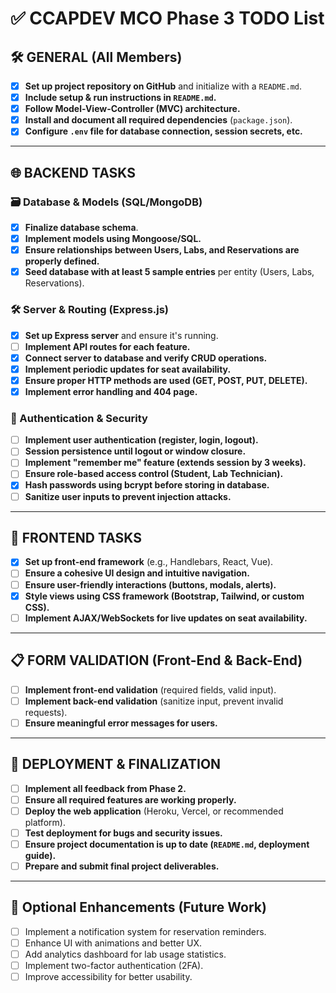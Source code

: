 # ✅ CCAPDEV MCO Phase 3 TODO List

## 🛠 GENERAL (All Members)
- [x] **Set up project repository on GitHub** and initialize with a `README.md`.  
- [x] **Include setup & run instructions in `README.md`.**  
- [x] **Follow Model-View-Controller (MVC) architecture.**  
- [x] **Install and document all required dependencies** (`package.json`).  
- [x] **Configure `.env` file for database connection, session secrets, etc.**  

---

## 🌐 BACKEND TASKS
### 🗃 Database & Models (SQL/MongoDB)
- [x] **Finalize database schema**.  
- [x] **Implement models using Mongoose/SQL.**  
- [x] **Ensure relationships between Users, Labs, and Reservations are properly defined.**  
- [x] **Seed database with at least 5 sample entries** per entity (Users, Labs, Reservations).  

### 🛠 Server & Routing (Express.js)
- [x] **Set up Express server** and ensure it's running.  
- [ ] **Implement API routes for each feature.**  
- [x] **Connect server to database and verify CRUD operations.**  
- [x] **Implement periodic updates for seat availability.**  
- [x] **Ensure proper HTTP methods are used (GET, POST, PUT, DELETE).**  
- [x] **Implement error handling and 404 page.**  

### 🔐 Authentication & Security
- [ ] **Implement user authentication (register, login, logout).**  
- [ ] **Session persistence until logout or window closure.**  
- [ ] **Implement "remember me" feature (extends session by 3 weeks).**  
- [ ] **Ensure role-based access control (Student, Lab Technician).**  
- [x] **Hash passwords using bcrypt before storing in database.**  
- [ ] **Sanitize user inputs to prevent injection attacks.**  

---

## 🎨 FRONTEND TASKS
- [x] **Set up front-end framework** (e.g., Handlebars, React, Vue).  
- [ ] **Ensure a cohesive UI design and intuitive navigation.**  
- [ ] **Ensure user-friendly interactions (buttons, modals, alerts).**  
- [x] **Style views using CSS framework (Bootstrap, Tailwind, or custom CSS).**  
- [ ] **Implement AJAX/WebSockets for live updates on seat availability.**  

---

## 📋 FORM VALIDATION (Front-End & Back-End)
- [ ] **Implement front-end validation** (required fields, valid input).  
- [ ] **Implement back-end validation** (sanitize input, prevent invalid requests).  
- [ ] **Ensure meaningful error messages for users.**  

---

## 🚀 DEPLOYMENT & FINALIZATION
- [ ] **Implement all feedback from Phase 2.**  
- [ ] **Ensure all required features are working properly.**  
- [ ] **Deploy the web application** (Heroku, Vercel, or recommended platform).  
- [ ] **Test deployment for bugs and security issues.**  
- [ ] **Ensure project documentation is up to date (`README.md`, deployment guide).**  
- [ ] **Prepare and submit final project deliverables.**  

---

## 📌 Optional Enhancements (Future Work)
- [ ] Implement a notification system for reservation reminders.  
- [ ] Enhance UI with animations and better UX.  
- [ ] Add analytics dashboard for lab usage statistics.  
- [ ] Implement two-factor authentication (2FA).  
- [ ] Improve accessibility for better usability.  
